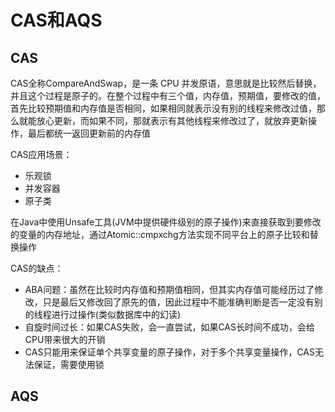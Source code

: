 # CAS和AQS

## CAS

CAS全称CompareAndSwap，是一条 CPU 并发原语，意思就是比较然后替换，并且这个过程是原子的。在整个过程中有三个值，内存值，预期值，要修改的值，首先比较预期值和内存值是否相同，如果相同就表示没有别的线程来修改过值，那么就能放心更新，而如果不同，那就表示有其他线程来修改过了，就放弃更新操作，最后都统一返回更新前的内存值

CAS应用场景：
- 乐观锁
- 并发容器
- 原子类

在Java中使用Unsafe工具(JVM中提供硬件级别的原子操作)来直接获取到要修改的变量的内存地址，通过Atomic::cmpxchg方法实现不同平台上的原子比较和替换操作

CAS的缺点：
- ABA问题：虽然在比较时内存值和预期值相同，但其实内存值可能经历过了修改，只是最后又修改回了原先的值，因此过程中不能准确判断是否一定没有别的线程进行过操作(类似数据库中的幻读)
- 自旋时间过长：如果CAS失败，会一直尝试，如果CAS长时间不成功，会给CPU带来很大的开销
- CAS只能用来保证单个共享变量的原子操作，对于多个共享变量操作，CAS无法保证，需要使用锁

## AQS
